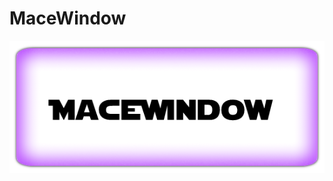 # MaceWindow
![](https://github.com/laurence-trippen/MaceWindow/blob/master/Logo/macewindow.png?raw=true)
